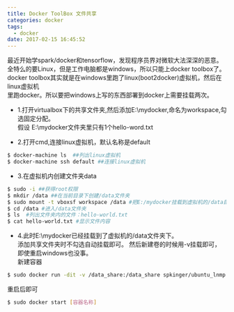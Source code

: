 ```yaml
---
title: Docker ToolBox 文件共享
categories: docker
tags:
  - docker
date: 2017-02-15 16:45:52
---
```



最近开始学spark/docker和tensorflow，发现程序员界对微软大法深深的恶意。    
全特么的要Linux，但是工作电脑都是windows，所以只能上docker toolbox了。  
docker toolbox其实就是在windows里跑了linux(boot2docker)虚拟机，然后在linux虚拟机   
里跑docker。所以要把windows上写的东西部署到docker上需要挂载两次。
* 1.打开virtualbox下的共享文件夹,然后添加E:\mydocker,命名为workspace,勾选固定分配。  
假设 E:\mydocker文件夹里只有1个hello-word.txt

* 2.打开cmd,连接linux虚拟机，默认名称是default 

```bash
$ docker-machine ls  ##列出linux虚拟机
$ docker-machine ssh default ##连接linux虚拟机
```

* 3.在虚拟机内创建文件夹data
```bash
$ sudo -i ##获得root权限
$ mkdir /data ##在当前目录下创建/data文件夹
$ sudo mount -t vboxsf workspace /data #把E:/mydocker挂载到虚拟机的/data目录下
$ cd /data #进入/data文件夹
$ ls  #列出文件夹内的文件：hello-world.txt
$ cat hello-world.txt #显示文件内容
```
* 4.此时E:\mydocker已经挂载到了虚拟机的/data文件夹下。  
添加共享文件夹时不勾选自动挂载即可。 
然后新建卷的时候用-v挂载即可，即使重启windows也没事。    
新建容器  
```bash
$ sudo docker run -dit -v /data_share:/data_share spkinger/ubuntu_lnmp:v12 /bin/bash 
```
重启后即可
```bash
$ sudo docker start [容器名称] 
```
